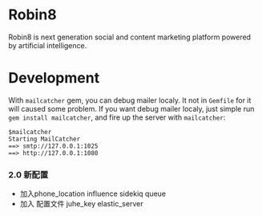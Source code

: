 Robin8
======
Robin8 is next generation social and content marketing platform powered
by artificial intelligence.

# Development

With `mailcatcher` gem, you can debug mailer localy. It not in `Gemfile` for it will caused some problem.
If you want debug mailer localy, just simple run `gem install mailcatcher`, and fire up the server with `mailcatcher`:

```
$mailcatcher
Starting MailCatcher
==> smtp://127.0.0.1:1025
==> http://127.0.0.1:1080
```

### 2.0 新配置
* 加入phone_location influence sidekiq queue
* 加入 配置文件  juhe_key elastic_server

